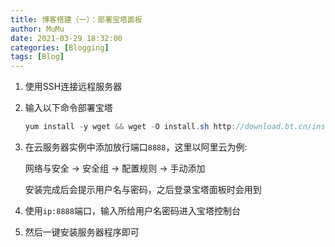 ```yaml
---
title: 博客搭建（一）：部署宝塔面板
author: MuMu
date: 2021-03-29 18:32:00
categories: [Blogging]
tags: [Blog]
---
```


1. 使用SSH连接远程服务器

2. 输入以下命令部署宝塔

   ```java
   yum install -y wget && wget -O install.sh http://download.bt.cn/install/install_6.0.sh && sh install.sh
   ```
3. 在云服务器实例中添加放行端口`8888`，这里以阿里云为例:

   网络与安全 -> 安全组 -> 配置规则 -> 手动添加

   安装完成后会提示用户名与密码，之后登录宝塔面板时会用到

4. 使用`ip:8888`端口，输入所给用户名密码进入宝塔控制台

5. 然后一键安装服务器程序即可
